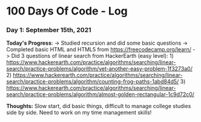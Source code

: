 # 100 Days Of Code - Log

### Day 1: September 15th, 2021 

**Today's Progress**: 
-> Studied recursion and did some basic questions
-> Completed basic HTML and HTML5 from https://freecodecamp.org/learn/
-> Did 3 questions of linear search from HackerEarth (easy level):
    1) https://www.hackerearth.com/practice/algorithms/searching/linear-search/practice-problems/algorithm/yet-another-easy-problem-1f3273a0/ 
    2) https://www.hackerearth.com/practice/algorithms/searching/linear-search/practice-problems/algorithm/counting-frog-paths-1abd84d5/ 
    3) https://www.hackerearth.com/practice/algorithms/searching/linear-search/practice-problems/algorithm/almost-golden-rectangular-1c9d72c0/ 
    
**Thoughts:** Slow start, did basic things, difficult to manage college studies side by side. Need to work on my time management skills!



